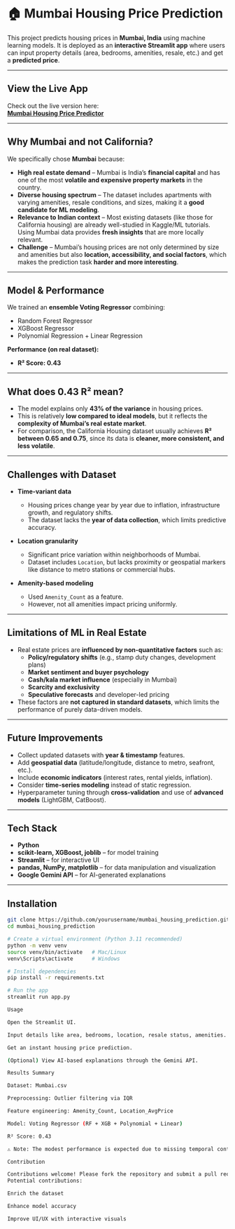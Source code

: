 # 🏠 Mumbai Housing Price Prediction

This project predicts housing prices in **Mumbai, India** using machine learning models. It is deployed as an **interactive Streamlit app** where users can input property details (area, bedrooms, amenities, resale, etc.) and get a **predicted price**.

---

##  View the Live App
Check out the live version here:  
**[Mumbai Housing Price Predictor](https://mumbaihousing.streamlit.app/)**

---

##  Why Mumbai and not California?

We specifically chose **Mumbai** because:

- **High real estate demand** – Mumbai is India’s **financial capital** and has one of the most **volatile and expensive property markets** in the country.  
- **Diverse housing spectrum** – The dataset includes apartments with varying amenities, resale conditions, and sizes, making it a **good candidate for ML modeling**.  
- **Relevance to Indian context** – Most existing datasets (like those for California housing) are already well-studied in Kaggle/ML tutorials. Using Mumbai data provides **fresh insights** that are more locally relevant.  
- **Challenge** – Mumbai’s housing prices are not only determined by size and amenities but also **location, accessibility, and social factors**, which makes the prediction task **harder and more interesting**.  

---

##  Model & Performance

We trained an **ensemble Voting Regressor** combining:

- Random Forest Regressor  
- XGBoost Regressor  
- Polynomial Regression + Linear Regression  

**Performance (on real dataset):** 
- **R² Score: 0.43**

---

##  What does 0.43 R² mean?

- The model explains only **43% of the variance** in housing prices.  
- This is relatively **low compared to ideal models**, but it reflects the **complexity of Mumbai’s real estate market**.  
- For comparison, the California Housing dataset usually achieves **R² between 0.65 and 0.75**, since its data is **cleaner, more consistent, and less volatile**.

---

##  Challenges with Dataset

- **Time-variant data**  
  - Housing prices change year by year due to inflation, infrastructure growth, and regulatory shifts.  
  - The dataset lacks the **year of data collection**, which limits predictive accuracy.

- **Location granularity**  
  - Significant price variation within neighborhoods of Mumbai.  
  - Dataset includes `Location`, but lacks proximity or geospatial markers like distance to metro stations or commercial hubs.

- **Amenity-based modeling**  
  - Used `Amenity_Count` as a feature.  
  - However, not all amenities impact pricing uniformly.

---

##  Limitations of ML in Real Estate

- Real estate prices are **influenced by non-quantitative factors** such as:
  - **Policy/regulatory shifts** (e.g., stamp duty changes, development plans)
  - **Market sentiment and buyer psychology**
  - **Cash/kala market influence** (especially in Mumbai)
  - **Scarcity and exclusivity**
  - **Speculative forecasts** and developer-led pricing
- These factors are **not captured in standard datasets**, which limits the performance of purely data-driven models.

---

##  Future Improvements

- Collect updated datasets with **year & timestamp** features.  
- Add **geospatial data** (latitude/longitude, distance to metro, seafront, etc.).  
- Include **economic indicators** (interest rates, rental yields, inflation).  
- Consider **time-series modeling** instead of static regression.  
- Hyperparameter tuning through **cross-validation** and use of **advanced models** (LightGBM, CatBoost).

---

##  Tech Stack

- **Python**  
- **scikit-learn, XGBoost, joblib** – for model training  
- **Streamlit** – for interactive UI  
- **pandas, NumPy, matplotlib** – for data manipulation and visualization  
- **Google Gemini API** – for AI-generated explanations

---

##  Installation

```bash
git clone https://github.com/yourusername/mumbai_housing_prediction.git
cd mumbai_housing_prediction

# Create a virtual environment (Python 3.11 recommended)
python -m venv venv
source venv/bin/activate   # Mac/Linux
venv\Scripts\activate      # Windows

# Install dependencies
pip install -r requirements.txt

# Run the app
streamlit run app.py

Usage

Open the Streamlit UI.

Input details like area, bedrooms, location, resale status, amenities.

Get an instant housing price prediction.

(Optional) View AI-based explanations through the Gemini API.

Results Summary

Dataset: Mumbai.csv

Preprocessing: Outlier filtering via IQR

Feature engineering: Amenity_Count, Location_AvgPrice

Model: Voting Regressor (RF + XGB + Polynomial + Linear)

R² Score: 0.43

⚠️ Note: The modest performance is expected due to missing temporal context and inherent city-specific volatility.

Contribution

Contributions welcome! Please fork the repository and submit a pull request.
Potential contributions:

Enrich the dataset

Enhance model accuracy

Improve UI/UX with interactive visuals
